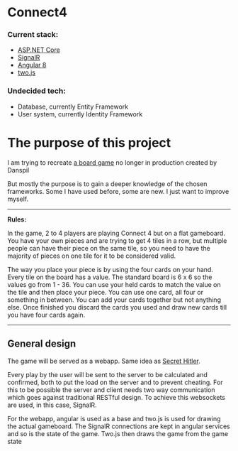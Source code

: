 # Connect4

### Current stack:

-   [ASP.NET Core](https://docs.microsoft.com/en-us/aspnet/core/?view=aspnetcore-5.0)
-   [SignalR](https://dotnet.microsoft.com/apps/aspnet/signalr)
-   [Angular 8](https://angular.io/)
-   [two.js](https://two.js.org/)

### Undecided tech:

-   Database, currently Entity Framework
-   User system, currently Identity Framework

# The purpose of this project

I am trying to recreate [a board game](https://www.spillehulen.dk/da/product/4) no longer in production created by Danspil

But mostly the purpose is to gain a deeper knowledge of the chosen frameworks. Some I have used before, some are new. I just want to improve myself.

---

**Rules:**

In the game, 2 to 4 players are playing Connect 4 but on a flat gameboard. You have your own pieces and are trying to get 4 tiles in a row, but multiple people can have their piece on the same tile, so you need to have the majority of pieces on one tile for it to be considered valid.

The way you place your piece is by using the four cards on your hand. Every tile on the board has a value. The standard board is 6 x 6 so the values go from 1 - 36. You can use your held cards to match the value on the tile and then place your piece. You can use one card, all four or something in between. You can add your cards together but not anything else. Once finished you discard the cards you used and draw new cards till you have four cards again.

---

## General design

The game will be served as a webapp. Same idea as [Secret Hitler](https://secrethitler.io/).

Every play by the user will be sent to the server to be calculated and confirmed, both to put the load on the server and to prevent cheating.
For this to be possible the server and client needs two way communication which goes against traditional RESTful design. To achieve this websockets are used, in this case, SignalR.

For the webapp, angular is used as a base and two.js is used for drawing the actual gameboard. The SignalR connections are kept in angular services and so is the state of the game. Two.js then draws the game from the game state
